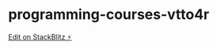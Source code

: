 # programming-courses-vtto4r

[Edit on StackBlitz ⚡️](https://stackblitz.com/edit/programming-courses-vtto4r)